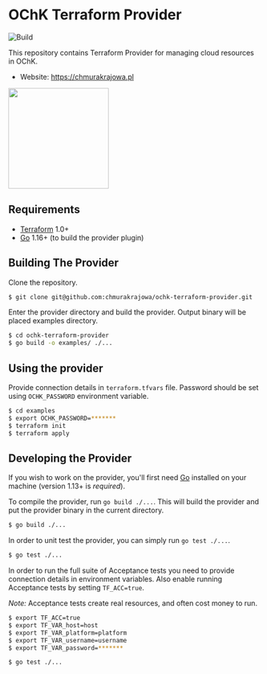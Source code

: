 OChK Terraform Provider
==================

![Build](https://github.com/chmurakrajowa/ochk-terraform-provider/workflows/Terraform%20Provider%20Checks/badge.svg?event=push)

This repository contains Terraform Provider for managing cloud resources in OChK. 

- Website: https://chmurakrajowa.pl

<img src="https://chmurakrajowa.pl/img/logotypes/chmura-krajowa-logo.svg" width="200px">

Requirements
-------------------------

- [Terraform](https://www.terraform.io/downloads.html) 1.0+
- [Go](https://golang.org/doc/install) 1.16+ (to build the provider plugin)

Building The Provider
-------------------------

Clone the repository.

```sh
$ git clone git@github.com:chmurakrajowa/ochk-terraform-provider.git
```

Enter the provider directory and build the provider. Output binary will be placed examples directory.

```sh
$ cd ochk-terraform-provider
$ go build -o examples/ ./...
```

Using the provider
--------------------------

Provide connection details in `terraform.tfvars` file. Password should be set using `OCHK_PASSWORD` environment variable.

```sh
$ cd examples
$ export OCHK_PASSWORD=*******
$ terraform init
$ terraform apply
```

Developing the Provider
---------------------------

If you wish to work on the provider, you'll first need [Go](http://www.golang.org) installed on your machine (version 1.13+ is *required*).

To compile the provider, run `go build ./...`. This will build the provider and put the provider binary in the current directory.

```sh
$ go build ./...
```

In order to unit test the provider, you can simply run `go test ./...`.

```sh
$ go test ./...
```

In order to run the full suite of Acceptance tests you need to provide connection details in environment variables. Also enable running Acceptance tests by setting `TF_ACC=true`.

*Note:* Acceptance tests create real resources, and often cost money to run.

```sh
$ export TF_ACC=true
$ export TF_VAR_host=host
$ export TF_VAR_platform=platform
$ export TF_VAR_username=username
$ export TF_VAR_password=*******

$ go test ./...
```
